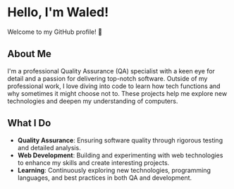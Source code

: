# Hello, I'm Waled!

Welcome to my GitHub profile! 👋

## About Me

I'm a professional Quality Assurance (QA) specialist with a keen eye for detail and a passion for delivering top-notch software. Outside of my professional work, I love diving into code to learn how tech functions and why sometimes it might choose not to. These projects help me explore new technologies and deepen my understanding of computers.

## What I Do

- **Quality Assurance**: Ensuring software quality through rigorous testing and detailed analysis.
- **Web Development**: Building and experimenting with web technologies to enhance my skills and create interesting projects.
- **Learning**: Continuously exploring new technologies, programming languages, and best practices in both QA and development.

